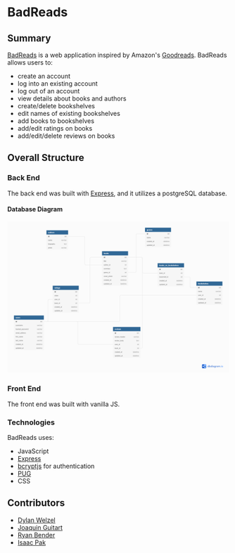 # BadReads

## Summary
[BadReads](https://aa-bad-reads.herokuapp.com/) is a web application inspired by Amazon's [Goodreads](https://www.goodreads.com/).
BadReads allows users to:
* create an account
* log into an existing account
* log out of an account
* view details about books and authors
* create/delete bookshelves
* edit names of existing bookshelves
* add books to bookshelves
* add/edit ratings on books
* add/edit/delete reviews on books

## Overall Structure
### Back End
The back end was built with [Express](https://expressjs.com/), and it utilizes a postgreSQL database.

#### Database Diagram
![Database Diagram](https://github.com/isaacsungpak/BadReads/blob/main/DatabaseSchemeGroup.png)

### Front End
The front end was built with vanilla JS.

### Technologies
BadReads uses:
* JavaScript
* [Express](https://expressjs.com/)
* [bcryptjs](https://www.npmjs.com/package/bcryptjs) for authentication
* [PUG](https://pugjs.org/api/express.html)
* CSS


## Contributors
* [Dylan Welzel](https://github.com/DylanWelzel)
* [Joaquin Guitart](https://github.com/jaguitart)
* [Ryan Bender](https://github.com/ryanbender34)
* [Isaac Pak](https://github.com/isaacsungpak)
